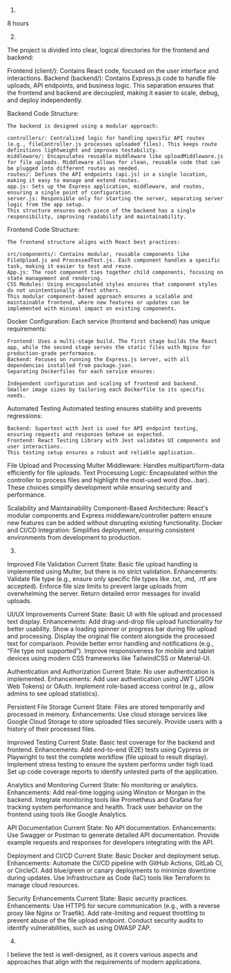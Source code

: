 1.

8 hours

2.

The project is divided into clear, logical directories for the frontend and backend:

Frontend (client/): Contains React code, focused on the user interface and interactions.
Backend (backend/): Contains Express.js code to handle file uploads, API endpoints, and business logic.
This separation ensures that the frontend and backend are decoupled, making it easier to scale, debug, and deploy independently.

Backend Code Structure:

    The backend is designed using a modular approach:

    controllers/: Centralized logic for handling specific API routes (e.g., fileController.js processes uploaded files). This keeps route definitions lightweight and improves testability.
    middleware/: Encapsulates reusable middleware like uploadMiddleware.js for file uploads. Middleware allows for clean, reusable code that can be plugged into different routes as needed.
    routes/: Defines the API endpoints (api.js) in a single location, making it easy to manage and extend routes.
    app.js: Sets up the Express application, middleware, and routes, ensuring a single point of configuration.
    server.js: Responsible only for starting the server, separating server logic from the app setup.
    This structure ensures each piece of the backend has a single responsibility, improving readability and maintainability.


Frontend Code Structure:

    The frontend structure aligns with React best practices:

    src/components/: Contains modular, reusable components like FileUpload.js and ProcessedText.js. Each component handles a specific task, making it easier to test and reuse.
    App.js: The root component ties together child components, focusing on state management and rendering.
    CSS Modules: Using encapsulated styles ensures that component styles do not unintentionally affect others.
    This modular component-based approach ensures a scalable and maintainable frontend, where new features or updates can be implemented with minimal impact on existing components.

Docker Configuration:
    Each service (frontend and backend) has unique requirements:

    Frontend: Uses a multi-stage build. The first stage builds the React app, while the second stage serves the static files with Nginx for production-grade performance.
    Backend: Focuses on running the Express.js server, with all dependencies installed from package.json.
    Separating Dockerfiles for each service ensures:

    Independent configuration and scaling of frontend and backend.
    Smaller image sizes by tailoring each Dockerfile to its specific needs.

Automated Testing
    Automated testing ensures stability and prevents regressions:

    Backend: Supertest with Jest is used for API endpoint testing, ensuring requests and responses behave as expected.
    Frontend: React Testing Library with Jest validates UI components and user interactions.
    This testing setup ensures a robust and reliable application.

File Upload and Processing
    Multer Middleware: Handles multipart/form-data efficiently for file uploads.
    Text Processing Logic: Encapsulated within the controller to process files and highlight the most-used word (foo...bar).
    These choices simplify development while ensuring security and performance.

Scalability and Maintainability
    Component-Based Architecture: React's modular components and Express middleware/controller pattern ensure new features can be added without disrupting existing functionality.
    Docker and CI/CD Integration: Simplifies deployment, ensuring consistent environments from development to production.



3.

Improved File Validation
    Current State: Basic file upload handling is implemented using Multer, but there is no strict validation.
    Enhancements:
    Validate file type (e.g., ensure only specific file types like .txt, .md, .rtf are accepted).
    Enforce file size limits to prevent large uploads from overwhelming the server.
    Return detailed error messages for invalid uploads.

UI/UX Improvements
    Current State: Basic UI with file upload and processed text display.
    Enhancements:
    Add drag-and-drop file upload functionality for better usability.
    Show a loading spinner or progress bar during file upload and processing.
    Display the original file content alongside the processed text for comparison.
    Provide better error handling and notifications (e.g., “File type not supported”).
    Improve responsiveness for mobile and tablet devices using modern CSS frameworks like TailwindCSS or Material-UI.

Authentication and Authorization
    Current State: No user authentication is implemented.
    Enhancements:
    Add user authentication using JWT (JSON Web Tokens) or OAuth.
    Implement role-based access control (e.g., allow admins to see upload statistics).

Persistent File Storage
    Current State: Files are stored temporarily and processed in memory.
    Enhancements:
    Use cloud storage services like Google Cloud Storage to store uploaded files securely.
    Provide users with a history of their processed files.

Improved Testing
    Current State: Basic test coverage for the backend and frontend.
    Enhancements:
    Add end-to-end (E2E) tests using Cypress or Playwright to test the complete workflow (file upload to result display).
    Implement stress testing to ensure the system performs under high load.
    Set up code coverage reports to identify untested parts of the application.

Analytics and Monitoring
    Current State: No monitoring or analytics.
    Enhancements:
    Add real-time logging using Winston or Morgan in the backend.
    Integrate monitoring tools like Prometheus and Grafana for tracking system performance and health.
    Track user behavior on the frontend using tools like Google Analytics.

API Documentation
    Current State: No API documentation.
    Enhancements:
    Use Swagger or Postman to generate detailed API documentation.
    Provide example requests and responses for developers integrating with the API.

Deployment and CI/CD
    Current State: Basic Docker and deployment setup.
    Enhancements:
    Automate the CI/CD pipeline with GitHub Actions, GitLab CI, or CircleCI.
    Add blue/green or canary deployments to minimize downtime during updates.
    Use Infrastructure as Code (IaC) tools like Terraform to manage cloud resources.

Security Enhancements
    Current State: Basic security practices.
    Enhancements:
    Use HTTPS for secure communication (e.g., with a reverse proxy like Nginx or Traefik).
    Add rate-limiting and request throttling to prevent abuse of the file upload endpoint.
    Conduct security audits to identify vulnerabilities, such as using OWASP ZAP.

4.

I believe the test is well-designed, as it covers various aspects and approaches that align with the requirements of modern applications.